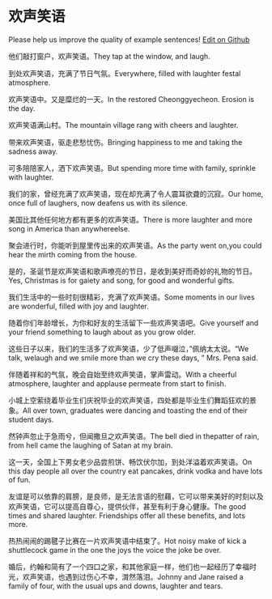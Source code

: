 # 欢声笑语

Please help us improve the quality of example sentences! [Edit on Github](https://github.com/jiyushe/jiyu-example-sentence-source/blob/main/chinese/huanshengxiaoyu.md)

<p><span class="chinese">他们敲打窗户，欢声笑语。</span><span class="english">They tap at the window, and laugh.</span></p>

<p><span class="chinese">到处欢声笑语，充满了节日气氛。</span><span class="english">Everywhere, filled with laughter festal atmosphere.</span></p>

<p><span class="chinese">欢声笑语中。又是糜烂的一天。</span><span class="english">In the restored Cheonggyecheon. Erosion is the day.</span></p>

<p><span class="chinese">欢声笑语满山村。</span><span class="english">The mountain village rang with cheers and laughter.</span></p>

<p><span class="chinese">带来欢声笑语，驱走悲愁忧伤。</span><span class="english">Bringing happiness to me and taking the sadness away.</span></p>

<p><span class="chinese">可多陪陪家人，洒下欢声笑语。</span><span class="english">But spending more time with family, sprinkle with laughter.</span></p>

<p><span class="chinese">我们的家，曾经充满了欢声笑语，现在却充满了令人震耳欲聋的沉寂。</span><span class="english">Our home, once full of laughers, now deafens us with its silence.</span></p>

<p><span class="chinese">美国比其他任何地方都有更多的欢声笑语。</span><span class="english">There is more laughter and more song in America than anywhereelse.</span></p>

<p><span class="chinese">聚会进行时，你能听到屋里传出来的欢声笑语。</span><span class="english">As the party went on,you could hear the mirth coming from the house.</span></p>

<p><span class="chinese">是的，圣诞节是欢声笑语和歌声嘹亮的节日，是收到美好而奇妙的礼物的节日。</span><span class="english">Yes, Christmas is for gaiety and song, for good and wonderful gifts.</span></p>

<p><span class="chinese">我们生活中的一些时刻很精彩，充满了欢声笑语。</span><span class="english">Some moments in our lives are wonderful, filled with joy and laughter.</span></p>

<p><span class="chinese">随着你们年龄增长，为你和好友的生活留下一些欢声笑语吧。</span><span class="english">Give yourself and your friend something to laugh about as you grow older.</span></p>

<p><span class="chinese">这些日子以来，我们的生活多了欢声笑语，少了低声啜泣，”佩纳太太说。</span><span class="english">“We talk, welaugh and we smile more than we cry these days, ” Mrs. Pena said.</span></p>

<p><span class="chinese">伴随着祥和的气氛，晚会自始至终欢声笑语，掌声雷动。</span><span class="english">With a cheerful atmosphere, laughter and applause permeate from start to finish.</span></p>

<p><span class="chinese">小城上空萦绕着毕业生们庆祝毕业的欢声笑语，四处都是毕业生们舞蹈狂欢的景象。</span><span class="english">All over town, graduates were dancing and toasting the end of their student days.</span></p>

<p><span class="chinese">然钟声忽止于急雨兮，但闻撒旦之欢声笑语。</span><span class="english">The bell died in thepatter of rain, from hell came the laughing of Satan at my brain.</span></p>

<p><span class="chinese">这一天，全国上下男女老少品尝煎饼、畅饮伏尔加，到处洋溢着欢声笑语。</span><span class="english">On this day people all over the country eat pancakes, drink vodka and have lots of fun.</span></p>

<p><span class="chinese">友谊是可以依靠的肩膀，是良师，是无法言语的慰藉，它可以带来美好的时刻以及欢声笑语，它可以提高自尊心，提供伙伴，甚至有利于身心健康。</span><span class="english">The good times and shared laughter. Friendships offer all these benefits, and lots more.</span></p>

<p><span class="chinese">热热闹闹的踢毽子比赛在一片欢声笑语中结束了。</span><span class="english">Hot noisy make of kick a shuttlecock game in the one the joys the voice the joke be over.</span></p>

<p><span class="chinese">婚后，约翰和简有了一个四口之家，和其他家庭一样，他们也一起经历了幸福时光，欢声笑语，也遇到过伤心不幸，潸然落泪。</span><span class="english">Johnny and Jane raised a family of four, with the usual ups and downs, laughter and tears.</span></p>

